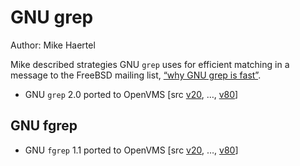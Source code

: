 # GNU grep

Author: Mike Haertel

Mike described strategies GNU `grep` uses for efficient matching in a message
to the FreeBSD mailing list, [“why GNU grep is fast”](https://lists.freebsd.org/pipermail/freebsd-current/2010-August/019310.html).

- GNU `grep` 2.0 ported to OpenVMS [src [v20](https://www.digiater.nl/openvms/freeware/v20/grep/),
  …,
  [v80](https://www.digiater.nl/openvms/freeware/v80/grep/)]

## GNU fgrep

- GNU `fgrep` 1.1 ported to OpenVMS [src [v20](https://www.digiater.nl/openvms/freeware/v20/fgrep/),
  …,
  [v80](https://www.digiater.nl/openvms/freeware/v80/fgrep-1-1/)]
